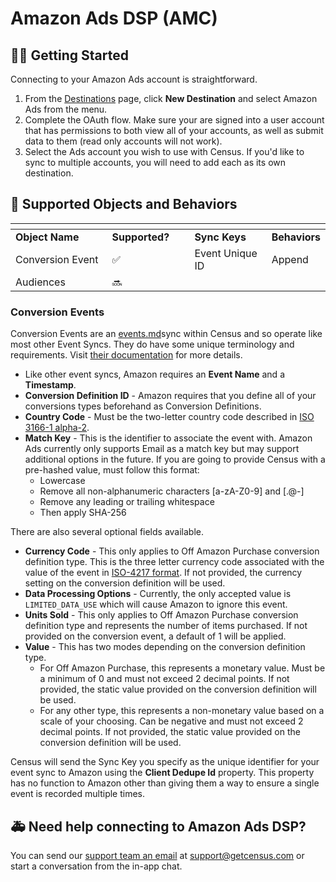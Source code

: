 # Amazon Ads DSP (AMC)

## 🏃‍♀️ Getting Started

Connecting to your Amazon Ads account is straightforward.

1. From the [Destinations](https://app.getcensus.com/destinations) page, click **New Destination** and select Amazon Ads from the menu.
2. Complete the OAuth flow. Make sure your are signed into a user account that has permissions to both view all of your accounts, as well as submit data to them (read only accounts will not work).
3. Select the Ads account you wish to use with Census. If you'd like to sync to multiple accounts, you will need to add each as its own destination.

## 🔀 Supported Objects and Behaviors <a href="#supported-objects-and-behaviors" id="supported-objects-and-behaviors"></a>

<table data-header-hidden><thead><tr><th width="184.6600566572238"></th><th width="137"></th><th width="154"></th><th></th></tr></thead><tbody><tr><td><strong>Object Name</strong></td><td><strong>Supported?</strong></td><td><strong>Sync Keys</strong></td><td><strong>Behaviors</strong></td></tr><tr><td>Conversion Event</td><td>✅</td><td>Event Unique ID</td><td>Append</td></tr><tr><td>Audiences</td><td>🔜</td><td></td><td></td></tr></tbody></table>

### Conversion Events

Conversion Events are an [events.md](../basics/data-models-and-entities/defining-source-data/events.md "mention")sync within Census and so operate like most other Event Syncs. They do have some unique terminology and requirements. Visit [their documentation](https://advertising.amazon.com/API/docs/en-us/dsp-conversion-builder#tag/Conversion-Event-Data/operation/dspAmazonIngestConversionData) for more details.

* Like other event syncs, Amazon requires an **Event Name** and a **Timestamp**.
* **Conversion Definition ID** - Amazon requires that you define all of your conversions types beforehand as Conversion Definitions.
* **Country Code** - Must be the two-letter country code described in [ISO 3166-1 alpha-2](https://en.wikipedia.org/wiki/List\_of\_ISO\_3166\_country\_codes).
* **Match Key** - This is the identifier to associate the event with. Amazon Ads currently only supports Email as a match key but may support additional options in the future. If you are going to provide Census with a pre-hashed value, must follow this format:&#x20;
  * Lowercase
  * Remove all non-alphanumeric characters \[a-zA-Z0-9] and \[.@-]
  * Remove any leading or trailing whitespace
  * Then apply SHA-256

There are also several optional fields available.

* **Currency Code** - This only applies to Off Amazon Purchase conversion definition type. This is the three letter currency code associated with the value of the event in [ISO-4217 format](https://en.wikipedia.org/wiki/ISO\_4217#List\_of\_ISO\_4217\_currency\_codes). If not provided, the currency setting on the conversion definition will be used.
* **Data Processing Options** - Currently, the only accepted value is `LIMITED_DATA_USE` which will cause Amazon to ignore this event.&#x20;
* **Units Sold** - This only applies to Off Amazon Purchase conversion definition type and represents the number of items purchased. If not provided on the conversion event, a default of 1 will be applied.
* **Value** - This has two modes depending on the conversion definition type.&#x20;
  * For Off Amazon Purchase, this represents a monetary value. Must be a minimum of 0 and must not exceed 2 decimal points. If not provided, the static value provided on the conversion definition will be used.&#x20;
  * For any other type, this represents a non-monetary value based on a scale of your choosing. Can be negative and must not exceed 2 decimal points. If not provided, the static value provided on the conversion definition will be used.

Census will send the Sync Key you specify as the unique identifier for your event sync to Amazon using the **Client Dedupe Id** property. This property has no function to Amazon other than giving them a way to ensure a single event is recorded multiple times.&#x20;

## 🚑 Need help connecting to Amazon Ads DSP?

You can send our [support team an email](mailto:support@getcensus.com) at support@getcensus.com or start a conversation from the in-app chat.
